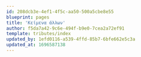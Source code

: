 ```yaml
---
id: 208dcb3e-4ef1-4f5c-aa50-500a5cbe8e55
blueprint: pages
title: 'Κείμενα άλλων'
author: f5da7a42-9c6e-494f-b9e0-7cea2a72ef91
template: tributes/index
updated_by: 1efd0116-a539-4ffd-85b7-6bfe662e5c3a
updated_at: 1696587138
---
```

